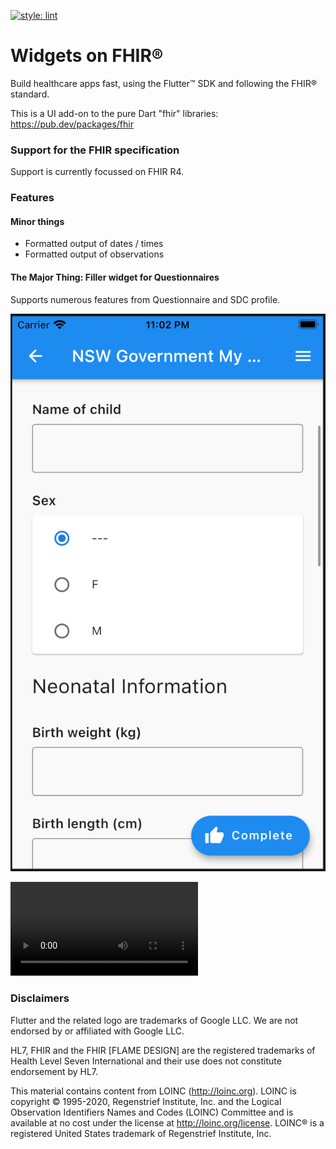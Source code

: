 [![style: lint](https://img.shields.io/badge/style-lint-4BC0F5.svg)](https://pub.dev/packages/lint)

# Widgets on FHIR®
Build healthcare apps fast, using the Flutter™ SDK and following the FHIR® standard.

This is a UI add-on to the pure Dart "fhir" libraries: https://pub.dev/packages/fhir

### Support for the FHIR specification
Support is currently focussed on FHIR R4.

### Features
#### Minor things
* Formatted output of dates / times
* Formatted output of observations

#### The Major Thing: Filler widget for Questionnaires

Supports numerous features from Questionnaire and SDC profile.

![Screenshot](./doc/png/screenshot.png)

![Demo Video](https://github.com/tiloc/fire_widgets/blob/f53a13cbecb707c51534b4bacdd52d72be291506/doc/movies/sdc-example.mp4)

### Disclaimers
Flutter and the related logo are trademarks of Google LLC. We are not endorsed by or affiliated with Google LLC.

HL7, FHIR and the FHIR [FLAME DESIGN] are the registered trademarks of Health Level Seven International and their use does not constitute endorsement by HL7.

This material contains content from LOINC (http://loinc.org). LOINC is copyright © 1995-2020, Regenstrief Institute, Inc. and the Logical Observation Identifiers Names and Codes (LOINC) Committee and is available at no cost under the license at http://loinc.org/license. LOINC® is a registered United States trademark of Regenstrief Institute, Inc.
